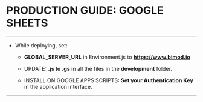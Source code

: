 
# PRODUCTION GUIDE: GOOGLE SHEETS

---

- While deploying, set:

  - **GLOBAL_SERVER_URL** in Environment.js to **https://www.bimod.io**

  - UPDATE: **.js to .gs** in all the files in the **development** folder.

  - INSTALL ON GOOGLE APPS SCRIPTS: **Set your Authentication Key** in the application interface.

---